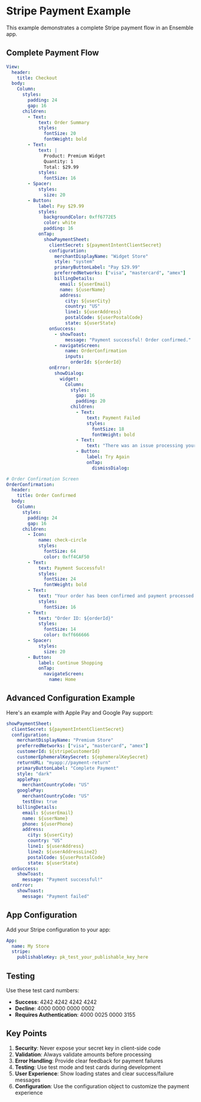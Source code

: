 # Stripe Payment Example

This example demonstrates a complete Stripe payment flow in an Ensemble app.

## Complete Payment Flow

```yaml
View:
  header:
    title: Checkout
  body:
    Column:
      styles:
        padding: 24
        gap: 16
      children:
        - Text:
            text: Order Summary
            styles:
              fontSize: 20
              fontWeight: bold
        - Text:
            text: |
              Product: Premium Widget
              Quantity: 1
              Total: $29.99
            styles:
              fontSize: 16
        - Spacer:
            styles:
              size: 20
        - Button:
            label: Pay $29.99
            styles:
              backgroundColor: 0xff6772E5
              color: white
              padding: 16
            onTap:
              showPaymentSheet:
                clientSecret: ${paymentIntentClientSecret}
                configuration:
                  merchantDisplayName: "Widget Store"
                  style: "system"
                  primaryButtonLabel: "Pay $29.99"
                  preferredNetworks: ["visa", "mastercard", "amex"]
                  billingDetails:
                    email: ${userEmail}
                    name: ${userName}
                    address:
                      city: ${userCity}
                      country: "US"
                      line1: ${userAddress}
                      postalCode: ${userPostalCode}
                      state: ${userState}
                onSuccess:
                  - showToast:
                      message: "Payment successful! Order confirmed."
                  - navigateScreen:
                      name: OrderConfirmation
                      inputs:
                        orderId: ${orderId}
                onError:
                  showDialog:
                    widget:
                      Column:
                        styles:
                          gap: 16
                          padding: 20
                        children:
                          - Text:
                              text: Payment Failed
                              styles:
                                fontSize: 18
                                fontWeight: bold
                          - Text:
                              text: "There was an issue processing your payment. Please try again or contact support."
                          - Button:
                              label: Try Again
                              onTap: 
                                dismissDialog:

# Order Confirmation Screen
OrderConfirmation:
  header:
    title: Order Confirmed
  body:
    Column:
      styles:
        padding: 24
        gap: 16
      children:
        - Icon:
            name: check-circle
            styles:
              fontSize: 64
              color: 0xff4CAF50
        - Text:
            text: Payment Successful!
            styles:
              fontSize: 24
              fontWeight: bold
        - Text:
            text: "Your order has been confirmed and payment processed successfully."
            styles:
              fontSize: 16
        - Text:
            text: "Order ID: ${orderId}"
            styles:
              fontSize: 14
              color: 0xff666666
        - Spacer:
            styles:
              size: 20
        - Button:
            label: Continue Shopping
            onTap:
              navigateScreen:
                name: Home
```

## Advanced Configuration Example

Here's an example with Apple Pay and Google Pay support:

```yaml
showPaymentSheet:
  clientSecret: ${paymentIntentClientSecret}
  configuration:
    merchantDisplayName: "Premium Store"
    preferredNetworks: ["visa", "mastercard", "amex"]
    customerId: ${stripeCustomerId}
    customerEphemeralKeySecret: ${ephemeralKeySecret}
    returnURL: "myapp://payment-return"
    primaryButtonLabel: "Complete Payment"
    style: "dark"
    applePay:
      merchantCountryCode: "US"
    googlePay:
      merchantCountryCode: "US"
      testEnv: true
    billingDetails:
      email: ${userEmail}
      name: ${userName}
      phone: ${userPhone}
      address:
        city: ${userCity}
        country: "US"
        line1: ${userAddress}
        line2: ${userAddressLine2}
        postalCode: ${userPostalCode}
        state: ${userState}
  onSuccess:
    showToast:
      message: "Payment successful!"
  onError:
    showToast:
      message: "Payment failed"
```

## App Configuration

Add your Stripe configuration to your app:

```yaml
App:
  name: My Store
  stripe:
    publishableKey: pk_test_your_publishable_key_here
```

## Testing

Use these test card numbers:

- **Success**: 4242 4242 4242 4242
- **Decline**: 4000 0000 0000 0002
- **Requires Authentication**: 4000 0025 0000 3155

## Key Points

1. **Security**: Never expose your secret key in client-side code
2. **Validation**: Always validate amounts before processing
3. **Error Handling**: Provide clear feedback for payment failures
4. **Testing**: Use test mode and test cards during development
5. **User Experience**: Show loading states and clear success/failure messages
6. **Configuration**: Use the configuration object to customize the payment experience 